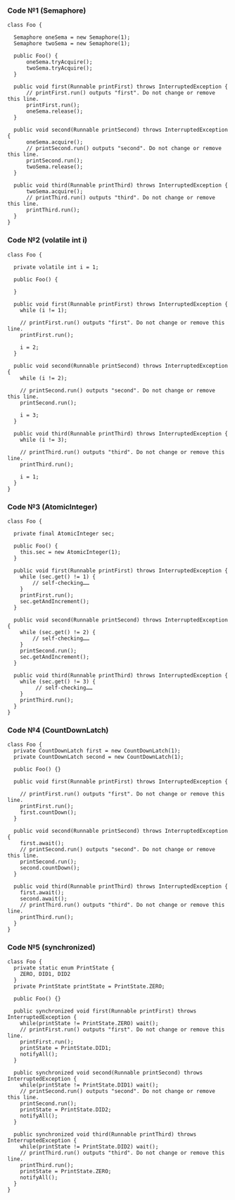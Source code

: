 ### Code №1 (Semaphore)

    class Foo {

      Semaphore oneSema = new Semaphore(1);
      Semaphore twoSema = new Semaphore(1);
    
      public Foo() {
          oneSema.tryAcquire();
          twoSema.tryAcquire();
      }

      public void first(Runnable printFirst) throws InterruptedException {        
          // printFirst.run() outputs "first". Do not change or remove this line.
          printFirst.run();
          oneSema.release();
      }

      public void second(Runnable printSecond) throws InterruptedException {
          oneSema.acquire();
          // printSecond.run() outputs "second". Do not change or remove this line.
          printSecond.run();
          twoSema.release();        
      }

      public void third(Runnable printThird) throws InterruptedException {
          twoSema.acquire();
          // printThird.run() outputs "third". Do not change or remove this line.
          printThird.run();
      }
    }

### Code №2 (volatile int i)

    class Foo {
    
      private volatile int i = 1;

      public Foo() {
        
      }

      public void first(Runnable printFirst) throws InterruptedException {
        while (i != 1);
        
        // printFirst.run() outputs "first". Do not change or remove this line.
        printFirst.run();
        
        i = 2;
      }

      public void second(Runnable printSecond) throws InterruptedException {
        while (i != 2);
        
        // printSecond.run() outputs "second". Do not change or remove this line.
        printSecond.run();
        
        i = 3;
      }

      public void third(Runnable printThird) throws InterruptedException {
        while (i != 3);
        
        // printThird.run() outputs "third". Do not change or remove this line.
        printThird.run();
        
        i = 1;
      }
    }

### Code №3 (AtomicInteger)
    class Foo {
    
      private final AtomicInteger sec;

      public Foo() {
        this.sec = new AtomicInteger(1);
      }

      public void first(Runnable printFirst) throws InterruptedException {
        while (sec.get() != 1) {
            // self-checking……
        }
        printFirst.run();
        sec.getAndIncrement();
      }

      public void second(Runnable printSecond) throws InterruptedException {
        while (sec.get() != 2) {
            // self-checking……
        }
        printSecond.run();
        sec.getAndIncrement();
      }

      public void third(Runnable printThird) throws InterruptedException {
        while (sec.get() != 3) {
             // self-checking……
        }
        printThird.run();
      }
    }

### Code №4 (CountDownLatch)

    class Foo {
      private CountDownLatch first = new CountDownLatch(1);
      private CountDownLatch second = new CountDownLatch(1);
    
      public Foo() {}

      public void first(Runnable printFirst) throws InterruptedException {
        
        // printFirst.run() outputs "first". Do not change or remove this line.
        printFirst.run();
        first.countDown();
      }

      public void second(Runnable printSecond) throws InterruptedException {
        first.await();
        // printSecond.run() outputs "second". Do not change or remove this line.
        printSecond.run();
        second.countDown();
      }

      public void third(Runnable printThird) throws InterruptedException {
        first.await();
        second.await();
        // printThird.run() outputs "third". Do not change or remove this line.
        printThird.run();
      }
    }

### Code №5 (synchronized)

    class Foo {
      private static enum PrintState {
        ZERO, DID1, DID2
      }
      private PrintState printState = PrintState.ZERO;
    
      public Foo() {}

      public synchronized void first(Runnable printFirst) throws InterruptedException {
        while(printState != PrintState.ZERO) wait();
        // printFirst.run() outputs "first". Do not change or remove this line.
        printFirst.run();
        printState = PrintState.DID1;
        notifyAll();
      }

      public synchronized void second(Runnable printSecond) throws InterruptedException {
        while(printState != PrintState.DID1) wait();
        // printSecond.run() outputs "second". Do not change or remove this line.
        printSecond.run();
        printState = PrintState.DID2;
        notifyAll();
      }

      public synchronized void third(Runnable printThird) throws InterruptedException {
        while(printState != PrintState.DID2) wait();
        // printThird.run() outputs "third". Do not change or remove this line.
        printThird.run();
        printState = PrintState.ZERO;
        notifyAll();
      }
    }

